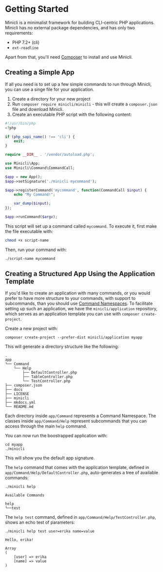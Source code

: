 # Getting Started

Minicli is a minimalist framework for building CLI-centric PHP applications. Minicli has no external package dependencies, and has only two requirements:

- PHP 7.2+ (cli)
- `ext-readline`

Apart from that, you'll need [Composer](https://getcomposer.org/) to install and use Minicli.

## Creating a Simple App

If all you need is to set up a few simple commands to run through Minicli, you can use a singe file for your application.

1. Create a directory for your new project
2. Run `composer require minicli/minicli` - this will create a `composer.json` file and download Minicli.
3. Create an executable PHP script with the following content:

```php
#!/usr/bin/php
<?php

if (php_sapi_name() !== 'cli') {
    exit;
}

require __DIR__ . '/vendor/autoload.php';

use Minicli\App;
use Minicli\Command\CommandCall;

$app = new App();
$app->setSignature('./minicli mycommand');

$app->registerCommand('mycommand', function(CommandCall $input) {
    echo "My Command!";

    var_dump($input);
});

$app->runCommand($argv);
```

This script will set up a command called `mycommand`. To execute it, first make the file executable with:

```bash
chmod +x script-name
```

Then, run your command with:

```bash
./script-name mycommand
```

## Creating a Structured App Using the Application Template

If you'd like to create an application with many commands, or you would prefer to have more structure to your commands, with support to subcommands, than you should use [Command Namespaces](/02-command_namespaces). 
To facilitate setting up such an application, we have the `minicli/application` repository, which serves as an application template you can use with `composer create-project`.

Create a new project with:

```shell
composer create-project --prefer-dist minicli/application myapp
```

This will generate a directory structure like the following:

```
.
app
└── Command
    └── Help
        ├── DefaultController.php
        ├── TableController.php
        └── TestController.php
├── composer.json
├── docs
├── LICENSE
├── minicli
├── mkdocs.yml
└── README.md

```

Each directory inside `app/Command` represents a Command Namespace.
The classes inside `app/Command/Help` represent subcommands that you can access through the main `help` command.

You can now run the boostrapped application with:

```shell
cd myapp
./minicli
```

This will show you the default app signature.

The `help` command that comes with the application template, defined in `app/Command/Help/DefaultController.php`, auto-generates a tree of available commands:

```shell
./minicli help
```

```
Available Commands

help
└──test

```

The `help test` command, defined in `app/Command/Help/TestController.php`, shows an echo test of parameters:

```
./minicli help test user=erika name=value
```

```
Hello, erika!

Array
(
    [user] => erika
    [name] => value
)
```